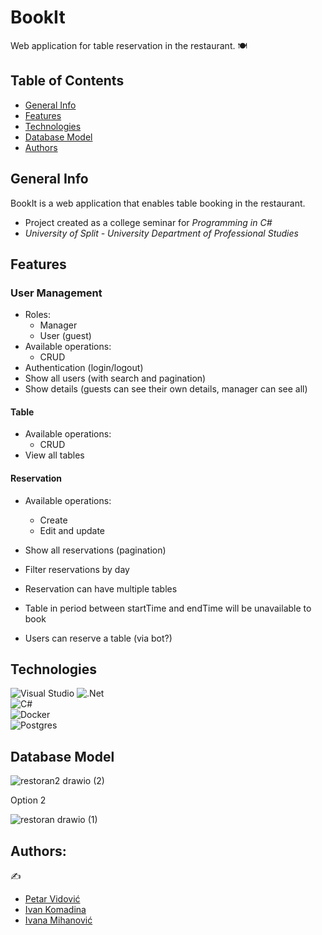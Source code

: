 # BookIt

Web application for table reservation in the restaurant. :plate_with_cutlery:

## Table of Contents

* [General Info](#general-info)
* [Features](#features)
* [Technologies](#technologies)
* [Database Model](#database-model)
* [Authors](#authors)

## General Info

BookIt is a web application that enables table booking in the restaurant.

- Project created as a college seminar for *Programming in C#*
- *University of Split - University Department of Professional Studies*

## Features

### User Management

- Roles:
    - Manager
    - User (guest)
- Available operations:
    - CRUD
- Authentication (login/logout)
- Show all users (with search and pagination)
- Show details (guests can see their own details, manager can see all)

#### Table

- Available operations:
    - CRUD
- View all tables

#### Reservation

- Available operations:
    - Create
    - Edit and update 
- Show all reservations (pagination)
- Filter reservations by day
- Reservation can have multiple tables
- Table in period between startTime and endTime will be unavailable to book

- Users can reserve a table (via bot?)

## Technologies

![Visual Studio](https://img.shields.io/badge/Visual%20Studio-5C2D91.svg?style=for-the-badge&logo=visual-studio&logoColor=white)
![.Net](https://img.shields.io/badge/.NET-5C2D91?style=for-the-badge&logo=.net&logoColor=white)  
![C#](https://img.shields.io/badge/c%23-%23239120.svg?style=for-the-badge&logo=c-sharp&logoColor=white)  
![Docker](https://img.shields.io/badge/docker-%230db7ed.svg?style=for-the-badge&logo=docker&logoColor=white)  
![Postgres](https://img.shields.io/badge/postgres-%23316192.svg?style=for-the-badge&logo=postgresql&logoColor=white)  


## Database Model

![restoran2 drawio (2)](https://user-images.githubusercontent.com/92686358/225091311-68a71f9c-9ce1-4ef8-8d50-fbf923cf0984.png)


Option 2

![restoran drawio (1)](https://user-images.githubusercontent.com/92686358/225355599-ce6453c4-4fef-4a42-9731-4ead6c6f2b89.png)


## Authors:
✍️ 

* [Petar Vidović](https://github.com/Petar1107)
* [Ivan Komadina](https://github.com/IvanKomadina)
* [Ivana Mihanović](https://github.com/imihanovic)
